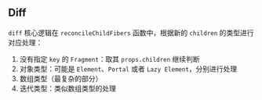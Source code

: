 ## Diff

`diff` 核心逻辑在 `reconcileChildFibers` 函数中，根据新的 `children` 的类型进行对应处理：
1. 没有指定 `key` 的 `Fragment`：取其 `props.children` 继续判断
2. 对象类型：可能是 `Element`、`Portal` 或者 `Lazy Element`，分别进行处理
3. 数组类型（最复杂的部分）
4. 迭代类型：类似数组类型的处理
